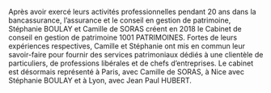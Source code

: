 Après avoir exercé leurs activités professionnelles pendant 20 ans dans la bancassurance, l’assurance et le conseil en gestion
de patrimoine, Stéphanie BOULAY et Camille de SORAS créent en 2018 le Cabinet de conseil en gestion de patrimoine 1001 PATRIMOINES.
Fortes de leurs expériences respectives, Camille et Stéphanie ont mis en commun leur savoir-faire pour fournir des services patrimoniaux
dédiés à une clientèle de particuliers, de professions libérales et de chefs d’entreprises. Le cabinet est désormais représenté à Paris,
avec Camille de SORAS, à Nice avec Stéphanie BOULAY et à Lyon, avec Jean Paul HUBERT.